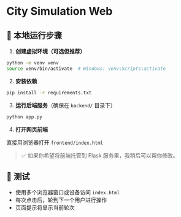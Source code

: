 # City Simulation Web

## 🔧 本地运行步骤

1. **创建虚拟环境（可选但推荐）**

```bash
python -m venv venv
source venv/bin/activate  # Windows: venv\Scripts\activate
```

2. **安装依赖**

```bash
pip install -r requirements.txt
```

3. **运行后端服务**（确保在 `backend/` 目录下）

```bash
python app.py
```

4. **打开网页前端**

直接用浏览器打开 `frontend/index.html`

> ✅ 如果你希望将前端托管到 Flask 服务里，我稍后可以帮你修改。

## 🧪 测试
- 使用多个浏览器窗口或设备访问 `index.html`
- 每次点击后，轮到下一个用户进行操作
- 页面提示将显示当前轮次
